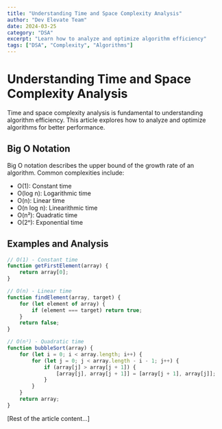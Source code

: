 ```yaml
---
title: "Understanding Time and Space Complexity Analysis"
author: "Dev Elevate Team"
date: 2024-03-25
category: "DSA"
excerpt: "Learn how to analyze and optimize algorithm efficiency"
tags: ["DSA", "Complexity", "Algorithms"]
---
```


# Understanding Time and Space Complexity Analysis

Time and space complexity analysis is fundamental to understanding algorithm efficiency. This article explores how to analyze and optimize algorithms for better performance.

## Big O Notation

Big O notation describes the upper bound of the growth rate of an algorithm. Common complexities include:

- O(1): Constant time
- O(log n): Logarithmic time
- O(n): Linear time
- O(n log n): Linearithmic time
- O(n²): Quadratic time
- O(2ⁿ): Exponential time

## Examples and Analysis

```javascript
// O(1) - Constant time
function getFirstElement(array) {
    return array[0];
}

// O(n) - Linear time
function findElement(array, target) {
    for (let element of array) {
        if (element === target) return true;
    }
    return false;
}

// O(n²) - Quadratic time
function bubbleSort(array) {
    for (let i = 0; i < array.length; i++) {
        for (let j = 0; j < array.length - i - 1; j++) {
            if (array[j] > array[j + 1]) {
                [array[j], array[j + 1]] = [array[j + 1], array[j]];
            }
        }
    }
    return array;
}
```

[Rest of the article content...]